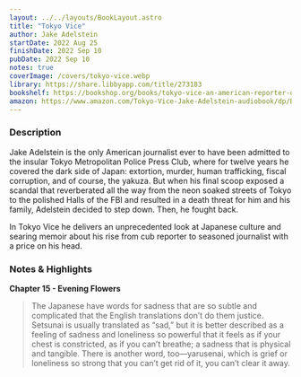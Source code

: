 ```yaml
---
layout: ../../layouts/BookLayout.astro
title: "Tokyo Vice"
author: Jake Adelstein
startDate: 2022 Aug 25
finishDate: 2022 Sep 10
pubDate: 2022 Sep 10
notes: true
coverImage: /covers/tokyo-vice.webp
library: https://share.libbyapp.com/title/273183
bookshelf: https://bookshop.org/books/tokyo-vice-an-american-reporter-on-the-police-beat-in-japan/9780307475299
amazon: https://www.amazon.com/Tokyo-Vice-Jake-Adelstein-audiobook/dp/B002TNABR8/
---
```


### Description
Jake Adelstein is the only American journalist ever to have been admitted to the insular Tokyo Metropolitan Police Press Club, where for twelve years he covered the dark side of Japan: extortion, murder, human trafficking, fiscal corruption, and of course, the yakuza. But when his final scoop exposed a scandal that reverberated all the way from the neon soaked streets of Tokyo to the polished Halls of the FBI and resulted in a death threat for him and his family, Adelstein decided to step down. Then, he fought back.

In Tokyo Vice he delivers an unprecedented look at Japanese culture and searing memoir about his rise from cub reporter to seasoned journalist with a price on his head.

### Notes & Highlights
**Chapter 15 - Evening Flowers**
> The Japanese have words for sadness that are so subtle and complicated that the English translations don’t do them justice.  
> Setsunai is usually translated as “sad,” but it is better described as a feeling of sadness and loneliness so powerful that it feels as if your chest is constricted, as if you can’t breathe; a sadness that is physical and tangible. There is another word, too—yarusenai, which is grief or loneliness so strong that you can’t get rid of it, you can’t clear it away.  

